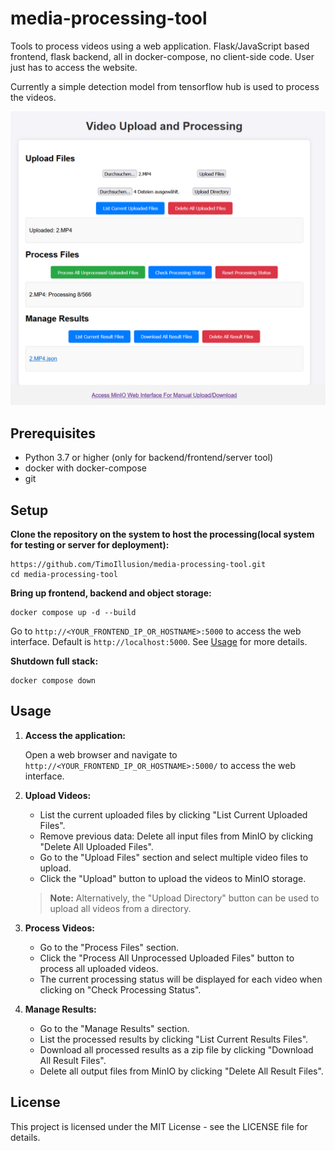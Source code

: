 # media-processing-tool

Tools to process videos using a web application. Flask/JavaScript based frontend, flask backend, all in docker-compose, no client-side code. User just has to access the website. 

Currently a simple detection model from tensorflow hub is used to process the videos.

![GUI of media-processing-tool](assets/gui.png)

## Prerequisites

- Python 3.7 or higher (only for backend/frontend/server tool)
- docker with docker-compose
- git

## Setup

**Clone the repository on the system to host the processing(local system for testing or server for deployment):**
   ```shell
   https://github.com/TimoIllusion/media-processing-tool.git
   cd media-processing-tool
   ```

**Bring up frontend, backend and object storage:**
```shell
docker compose up -d --build
```

Go to `http://<YOUR_FRONTEND_IP_OR_HOSTNAME>:5000` to access the web interface. Default is `http://localhost:5000`. See [Usage](#usage) for more details.

**Shutdown full stack:**
```shell
docker compose down
```

## Usage

1. **Access the application:**

   Open a web browser and navigate to `http://<YOUR_FRONTEND_IP_OR_HOSTNAME>:5000/` to access the web interface.

2. **Upload Videos:**

   - List the current uploaded files by clicking "List Current Uploaded Files".
   - Remove previous data: Delete all input files from MinIO by clicking "Delete All Uploaded Files".
   - Go to the "Upload Files" section and select multiple video files to upload.
   - Click the "Upload" button to upload the videos to MinIO storage.

   > **Note:** Alternatively, the "Upload Directory" button can be used to upload all videos from a directory.

3. **Process Videos:**

   - Go to the "Process Files" section.
   - Click the "Process All Unprocessed Uploaded Files" button to process all uploaded videos.
   - The current processing status will be displayed for each video when clicking on "Check Processing Status".

4. **Manage Results:**

   - Go to the "Manage Results" section.
   - List the processed results by clicking "List Current Results Files".
   - Download all processed results as a zip file by clicking "Download All Result Files".
   - Delete all output files from MinIO by clicking "Delete All Result Files".

## License

This project is licensed under the MIT License - see the LICENSE file for details.
